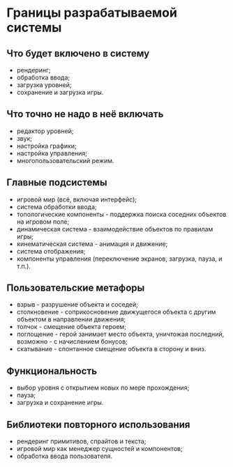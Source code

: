 # Границы разрабатываемой системы

## Что будет включено в систему
  - рендеринг;
  - обработка ввода;
  - загрузка уровней;
  - сохранение и загрузка игры.


## Что точно не надо в неё включать
  - редактор уровней;
  - звук;
  - настройка графики;
  - настройка управления;
  - многопользовательский режим.


## Главные подсистемы
  - игровой мир (всё, включая интерфейс);
  - система обработки ввода;
  - топологические компоненты - поддержка поиска соседних объектов на игровом поле;
  - динамическая система - взаимодействие объектов по правилам игры;
  - кинематическая система - анимация и движение;
  - система отображения;
  - компоненты управления (переключение экранов, загрузка, пауза, и т.п.).


## Пользовательские метафоры
  - взрыв - разрушение объекта и соседей;
  - столкновение - соприкосновение движущегося объекта с другим объектом
    в направлении движения;
  - толчок - смещение объекта героем;
  - поглощение - герой занимает место объекта, уничтожая последний, возможно -
    с начислением бонусов;
  - скатывание - спонтанное смещение объекта в сторону и вниз.


## Функциональность
  - выбор уровня с открытием новых по мере прохождения;
  - пауза;
  - загрузка и сохранение игры.


## Библиотеки повторного использования
  - рендеринг примитивов, спрайтов и текста;
  - игровой мир как менеджер сущностей и компонентов;
  - обработка ввода пользователя.